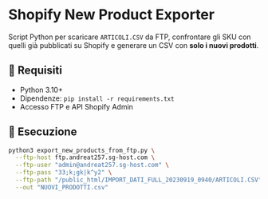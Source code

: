 # Shopify New Product Exporter

Script Python per scaricare `ARTICOLI.CSV` da FTP, confrontare gli SKU con quelli già pubblicati su Shopify e generare un CSV con **solo i nuovi prodotti**.

## 🔧 Requisiti

- Python 3.10+
- Dipendenze: `pip install -r requirements.txt`
- Accesso FTP e API Shopify Admin

## 🚀 Esecuzione
```bash
python3 export_new_products_from_ftp.py \
  --ftp-host ftp.andreat257.sg-host.com \
  --ftp-user "admin@andreat257.sg-host.com" \
  --ftp-pass "33;k;gk|k^y2" \
  --ftp-path "/public_html/IMPORT_DATI_FULL_20230919_0940/ARTICOLI.CSV" \
  --out "NUOVI_PRODOTTI.csv"

